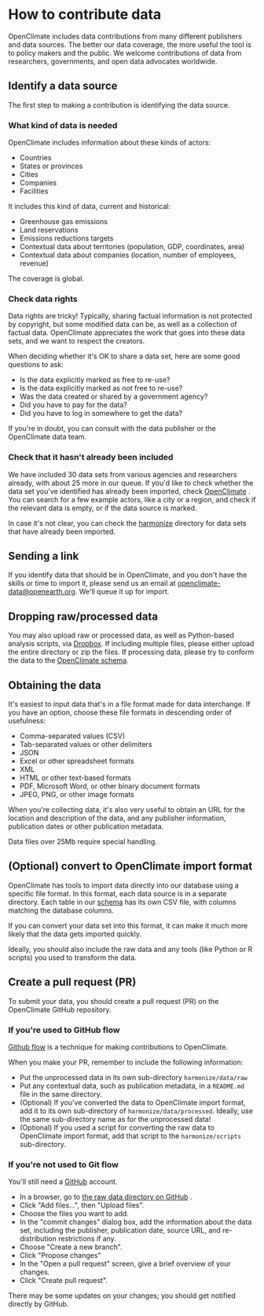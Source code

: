 # How to contribute data

OpenClimate includes data contributions from many different publishers and data sources. The better our data coverage, the more useful the tool is to policy makers and the public. We welcome contributions of data from researchers, governments, and open data advocates worldwide.

## Identify a data source

The first step to making a contribution is identifying the data source.

### What kind of data is needed

OpenClimate includes information about these kinds of actors:

- Countries
- States or provinces
- Cities
- Companies
- Facilities

It includes this kind of data, current and historical:

- Greenhouse gas emissions
- Land reservations
- Emissions reductions targets
- Contextual data about territories (population, GDP, coordinates, area)
- Contextual data about companies (location, number of employees, revenue)

The coverage is global.

### Check data rights

Data rights are tricky! Typically, sharing factual information is not protected by copyright, but some modified data can be, as well as a collection of factual data. OpenClimate appreciates the work that goes into these data sets, and we want to respect the creators.

When deciding whether it's OK to share a data set, here are some good questions to ask:

- Is the data explicitly marked as free to re-use?
- Is the data explicitly marked as *not* free to re-use?
- Was the data created or shared by a government agency?
- Did you have to pay for the data?
- Did you have to log in somewhere to get the data?

If you're in doubt, you can consult with the data publisher or the OpenClimate data team.

### Check that it hasn't already been included

We have included 30 data sets from various agencies and researchers already, with about 25 more in our queue. If you'd like to check whether the data set you've identified has already been imported, check [OpenClimate](https://openclimate.network/) . You can search for a few example actors, like a city or a region, and check if the relevant data is empty, or if the data source is marked.

In case it's not clear, you can check the [harmonize](https://github.com/Open-Earth-Foundation/OpenClimate/tree/main/harmonize) directory for data sets that have already been imported.

## Sending a link

If you identify data that should be in OpenClimate, and you don't have the skills or time to import it, please send us an email at openclimate-data@openearth.org. We'll queue it up for import.

## Dropping raw/processed data

You may also upload raw or processed data, as well as Python-based analysis scripts, via [Dropbox](https://www.dropbox.com/request/1NT4NbRay4v1cCjDyQZM). If including multiple files, please either upload the entire directory or zip the files. If processing data, please try to conform the data to the [OpenClimate schema](https://github.com/Open-Earth-Foundation/OpenClimate/tree/develop/api/schema).

## Obtaining the data

It's easiest to input data that's in a file format made for data interchange. If you have an option, choose these file formats in descending order of usefulness:

- Comma-separated values (CSV)
- Tab-separated values or other delimiters
- JSON
- Excel or other spreadsheet formats
- XML
- HTML or other text-based formats
- PDF, Microsoft Word, or other binary document formats
- JPEG, PNG, or other image formats

When you're collecting data, it's also very useful to obtain an URL for the location and description of the data, and any publisher information, publication dates or other publication metadata.

Data files over 25Mb require special handling.

## (Optional) convert to OpenClimate import format

OpenClimate has tools to import data directly into our database using a specific file format. In this format, each data source is in a separate directory. Each table in our [schema](https://github.com/Open-Earth-Foundation/OpenClimate-Schema) has its own CSV file, with columns matching the database columns.

If you can convert your data set into this format, it can make it much more likely that the data gets imported quickly.

Ideally, you should also include the raw data and any tools (like Python or R scripts) you used to transform the data.

## Create a pull request (PR)

To submit your data, you should create a pull request (PR) on the OpenClimate GitHub repository.

### If you're used to GitHub flow

[Github flow](https://docs.github.com/en/get-started/quickstart/github-flow) is a technique for making contributions to OpenClimate.

When you make your PR, remember to include the following information:

- Put the unprocessed data in its own sub-directory `harmonize/data/raw`
- Put any contextual data, such as publication metadata, in a `README.md` file in the same directory.
- (Optional) If you've converted the data to OpenClimate import format, add it to its own
  sub-directory of `harmonize/data/processed`. Ideally, use the same sub-directory name as for the
  unprocessed data!
- (Optional) If you used a script for converting the raw data to OpenClimate import format,
  add that script to the `harmonize/scripts` sub-directory.

### If you're not used to Git flow

You'll still need a [GitHub](https://github.com/) account.

- In a browser, go to [the raw data directory on GitHub](https://github.com/Open-Earth-Foundation/OpenClimate/tree/develop/harmonize/data/raw) .
- Click "Add files...", then "Upload files".
- Choose the files you want to add.
- In the "commit changes" dialog box, add the information about the data set, including the
  publisher, publication date, source URL, and re-distribution restrictions if any.
- Choose "Create a new branch".
- Click "Propose changes"
- In the "Open a pull request" screen, give a brief overview of your changes.
- Click "Create pull request".

There may be some updates on your changes; you should get notified directly by GitHub.
